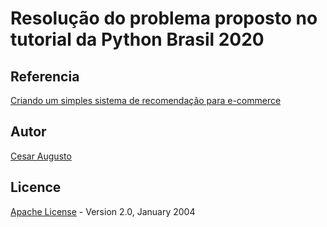 # Resolução do problema proposto no tutorial da Python Brasil 2020

## Referencia
[Criando um simples sistema de recomendação para e-commerce](https://github.com/cesarbruschetta/python-brasil-2020-tutorial-sistema-recomendacoes)


## Autor
[Cesar Augusto](https://cesarbruschetta.github.io/)


## Licence
[Apache License](./LICENSE.md) - Version 2.0, January 2004 
